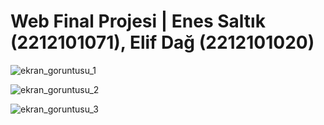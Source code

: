 # Web Final Projesi | Enes Saltık (2212101071), Elif Dağ (2212101020)

![ekran_goruntusu_1](https://github.com/enesmaku/web_final_proje/assets/117765242/ceec8df9-b0a7-4f77-8263-ef1de2177693)


![ekran_goruntusu_2](https://github.com/enesmaku/web_final_proje/assets/117765242/844f7bc2-0170-4906-b7d9-adad7d67a257)


![ekran_goruntusu_3](https://github.com/enesmaku/web_final_proje/assets/117765242/bcc9843b-7665-4577-86a7-065459605050)
